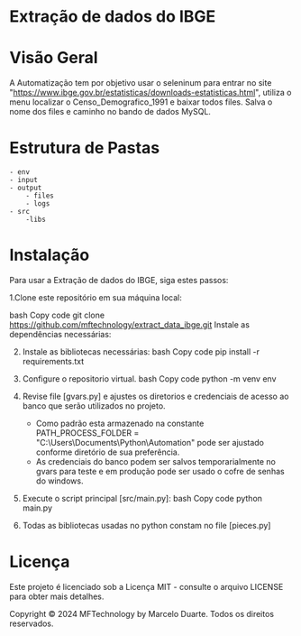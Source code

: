 # Extração de dados do IBGE


# Visão Geral
A Automatização tem por objetivo usar o seleninum para entrar no site "https://www.ibge.gov.br/estatisticas/downloads-estatisticas.html", utiliza o menu localizar
o Censo_Demografico_1991 e baixar todos files. Salva o nome dos files e caminho no bando de dados MySQL.

# Estrutura de Pastas
    - env
    - input
    - output
        - files
        - logs
    - src
        -libs
        

# Instalação
Para usar a Extração de dados do IBGE, siga estes passos:

1.Clone este repositório em sua máquina local:

bash
Copy code
git clone https://github.com/mftechnology/extract_data_ibge.git
Instale as dependências necessárias:

2. Instale as bibliotecas necessárias:
bash
Copy code
pip install -r requirements.txt

3. Configure o repositorio virtual.
bash
Copy code
python -m venv env

4. Revise file [gvars.py] e ajustes os diretorios e credenciais de acesso ao banco que serão utilizados no projeto.
    - Como padrão esta armazenado na constante PATH_PROCESS_FOLDER  = "C:\Users\Documents\Python\Automation" pode ser ajustado conforme diretório de sua preferência.
    - As credenciais do banco podem ser salvos temporarialmente no gvars para teste e em produção pode ser usado o cofre de senhas do windows.        

6. Execute o script principal [src/main.py]:
bash
Copy code
python main.py

7. Todas as bibliotecas usadas no python constam no file [pieces.py]


# Licença
Este projeto é licenciado sob a Licença MIT - consulte o arquivo LICENSE para obter mais detalhes.

Copyright © 2024 MFTechnology by Marcelo Duarte. Todos os direitos reservados.

